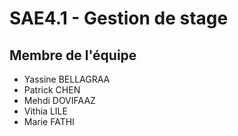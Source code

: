# SAE4.1 - Gestion de stage

## Membre de l'équipe 
- Yassine BELLAGRAA
- Patrick CHEN
- Mehdi DOVIFAAZ
- Vithia LILE
- Marie FATHI
